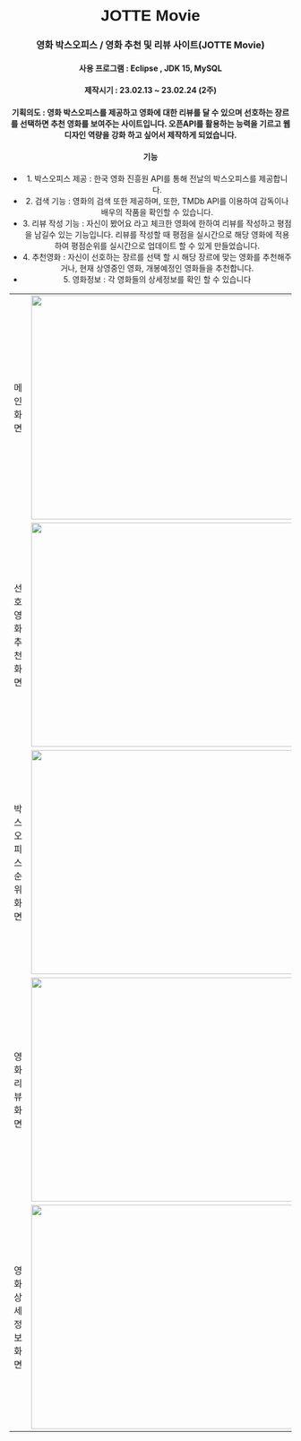<h1 style="text-align:center;font-family: Arial, sans-serif;">JOTTE Movie</h1>
<div style="text-align:center;"><h3>영화 박스오피스 / 영화 추천 및 리뷰 사이트(JOTTE Movie) </h3></div>
<div style="text-align:center;"><h4>사용 프로그램 : Eclipse , JDK 15, MySQL </h4></div>
<div style="text-align:center;"><h4>제작시기 : 23.02.13 ~ 23.02.24 (2주) </h4></div>
<div style="text-align:center;"><h4>기획의도 : 영화 박스오피스를 제공하고 영화에 대한 리뷰를 달 수 있으며 선호하는 장르를 선택하면 추천 영화를 보여주는 사이트입니다. 오픈API를 활용하는 능력을 기르고 웹 디자인 역량을 강화 하고 싶어서 제작하게 되었습니다. </h4></div>
<div style="text-align:center;"><h4>기능</h4></div>
<div style="text-align:center;">
<ul>
    <li>1. 박스오피스 제공 : 한국 영화 진흥원 API를 통해 전날의 박스오피스를 제공합니다.</li>
    <li>2. 검색 기능 : 영화의 검색 또한 제공하며, 또한, TMDb API를 이용하여 감독이나 배우의 작품을 확인할 수 있습니다.</li>
    <li>3. 리뷰 작성 기능 : 자신이 봤어요 라고 체크한 영화에 한하여 리뷰를 작성하고 평점을 남길수 있는 기능입니다. 리뷰를 작성할 때 평점을 실시간으로 해당 영화에 적용하여 평점순위를 실시간으로 업데이트 할 수 있게 만들었습니다.</li>
    <li>4. 추천영화 : 자신이 선호하는 장르를 선택 할 시 해당 장르에 맞는 영화를 추천해주거나, 현재 상영중인 영화, 개봉예정인 영화들을 추천합니다.</li>
    <li>5. 영화정보 : 각 영화들의 상세정보를 확인 할 수 있습니다</li>
</ul>
</div>
<table>
<tr>
<td><div>메인 화면</div></td>
<td><img src="https://lh3.googleusercontent.com/fife/APg5EObtFPwNL6biD4NhVxxPkD_AqDkVlLSlsw-HF9-Kb7HfW9mjT3JrBaNfM1xhaaMl2WZvFy-Em0zKZzYY-0m5JcUq6WLW_jXXH5T6Sduw4_K7HICYnIMR4ANd7mcy7BUv9XTBxMre033Y_9_jp1D6Ew_mUqlejMMsBL-YBsULNNy7AQElaW1WSd2wrunWAf-wYyrAKOPtsVeNAr4Ac9kWnpR2iP_3TOXnpKD6X67CUAiU3GaYUFMak7IcW9tkoaiHuvSCxs-M9TI07s_bsSEpXWyGFdGxPu44LyZXJWURzYsdo9AKXMfSX6gL8wM6d0gUngVZSL-GDZAq20XJTW4V3Dsy3SVE7uJLjkZ2an1aMlPtx_lS7sWpmYTWl-yhVah3aalKZ38vPOHljaplE8DxeCB5Ap21ceMeNIz_0GoiBOAxOnS_GfJI-TksuGFgZMhIcnXkddUFwEAaGoA3_JpmeRkEOeNEOZ3t3ddjzJca2ARHIQZpDrYxwguviIcbk1pUL54iHgN0hBl9MUzCOdI1i09Q__rtQpmbV2MrN84zUcmMURy4SrpfKeJCYw58HgyHPBw9ye2vmOByn3bMEuO_fmgyOujn5vHsqnt5RXt1L2KFF9zcbc7CRqoLNS9TnlkAI88rS2pwB7FXNVn9osuolAu6cKT62_H3ZZ6myy36lLzRm5V4xVPd51MXaKtdL6UduZWdNRss8U8MyTp5ef7_NxaRZ3iefIrphsjzD1_1H8sKSdLy0_kDZVL2UtNqU3h1pTqO0e3pfpzKbk58URMOb7ql3qToR2YXZ44hLQZ7QespgxjS77esB2SoAve9YVZWe1BfQVtDHRQyl3_D6AB2TJL_1-z27rXWfH89k456n5Nad0TgrZk-gKZjuyxvx-s-bjU7pgFUdqiVEJazVlc0we7z9gif438EH9fyjGyElgXyR4WDG_-U0hI6Aap2-1IJAFltIiF60L_yHED2UtZ7rNBpVamGoRQ7ryIOsmvTTFa8nFlL-fBfWSlXwk4wKn3-hKEgv4Csq4EYiwsEU7t2BUn0iiTdnR76XGKF0gvEHhI42lZHWDfK0EycUjO3KfUX1wfEeMFXBZHW9SKx5zkAC7Rpb3EXaAWjmynRTj5IcSJ135FyC4MceJCoMwtsYZwu6SnIVehqrmTmaiJrd842qKob9pVNaz5RVQrLPlvTfDJhI3iIqdCqKFqb0DluV_3jazLiSgj6dRvNKwPxdYWKWvhHzB68gOhCrCx3kqyezY4U0aKQ5tzs3KJejOnvy8CL_40bQsrRSrzHt-blZjexSAQjK7jddYzAiyHfATOfTxD5H8InnKlx6sp7nh3fOSHgnEp2G6Ja_3w-Rg2icXuW8uaG6-C7aOh6t-2YFl2CddmpZ5R_qJ81UvgdMwTr2ZkWWoSvnXVLXBMlJPjTRadw0m-A-fsnHDQmkkm-yycZTSQeq1Ht1ha5DhChdySm2Wyh8onyJ3PPCqoU76NBPJQ=w1920-h937" width="800" height="400"/></td>
<tr>
<tr>
<td><div>선호영화 추천 화면</div></td>
<td><img src="https://lh3.googleusercontent.com/fife/APg5EOYMuTvH7ofHbmvupeDaPZ_wB8n_RbTMS_sVhN5FahDGb6SGzu6O4PC0zfmfMKN_NhPb6bZT5CDjbFA4sevnKRxsjZhmb8DNv2j2ekN4QoRlpHMSRZZoDICYTUTA98SRs7YOT8lLrLooJ9Sizfd5Dgl3UQSbG57kQuqSUAshKUvH0xvYYpPbjuskKJ7FS8yrE_rAmeFsKxoQVg7QWfDYwNUmSk45WbzeKNDj8wmtLrcIm8Oiem4qOJE3IbYG74ypwArt3aQrefYGmkFM58aLq-QYwp5n9aUPgLIglCuPlI-oW-n6ySAxjOy6obHCnZ_jEpEdBKg9mKt8n1tG2RTkVDjceruvKssJBgshVtaXQpVzmj_KLyRaG_K0AHdaFRPfC1Q66ZckNyyQjpF3A1F_bUG9HPyAkGlrk9kNDoZ1BGrUtoQcLBAjrwaYqXjXnZgOFzeYx45rkXtMVJx2t4MJMT9OcLIXphmHt7PYuRrheoGP3dBOWjgFbT7g2DediJRzAfJzYJibxRTYichXvOC4DRjs3iYztJ2R6OAkXT1FDA0WtGMYalazw7veyC1lGKZ6JJYSt0S91OUQZM6LdSfeK956vCUiMBQ7bp10QD8UihlyHsxogROtL13kM5ryhQexQED9NiGsqNn1HYBR4-c73H27-VaQnXBbU2n9TQZk3XmXBzZHAxM8aL-w7_0y5qjjJ4qBLCIyyHdfh1-HBk7-OZdRFymV7l4u-okMFXJ9VUtR-hHXeNvqe_mJCyt9FO7KJBb-0vhsaChuGYYvkBDZXIQ6JdyRh_iULqI1LcAwQFF59Nil8Wx4QqJclS9Arg0z2l-A7R0UBYhKVpkX_iMwxSLUahqJcdJeRDLnmsYVGwE7eA_e8Nf155FQe7fDRcellrGLFrRZytjGuWsLh-cBJRw50cVYZHSsRUXOBx17iK4I7VY-itrLMLlFY1Bp_0458M8LelJbuAADtFWPYqt5q27t8eOqxVAVPPtHZZe-gsHPrZ9qOHETW9_igWSGz7d47pRS7dDxcOUmOdBdqNyvqyXgFv5EXC_nlhqB6GIn84R8AZwUpKUKlsBxy0ao2rMmDyk6QqaJltW0zPT1Pw3btae1xrpiLQqrODOw7x6QZ3Rmqr7veRMbiiC76tzzYHp_7bH9uTlX-PHbS8_wjtwC3SgySAIP5LX0unQBMqDkxB4vtwvUxgRsjKoOPS9Yvj5W0-duFqrbFzkfdt9KZDQb_po7k4vh_3uncp_dBgYndA4Wl7Fk9c6pZ3rPq1KsxuVgD040rFuNiUzrjAOiS8gDn_zqhspKMEpI32uSSdG4yvH1tzV51L0nT9Ap9rItR7qGBTXS6CeAjTvfWzGyJrwjUHmUwzR68GznwBIGo7QRCVU9miDl-QI3qeExSQVKFBnTLgg98SMcXp_vwMBv1GD5oQWJ63GhCpVWbMiqnpi-VeNuCu4CGLMdImUu5cciomrrJ8Yii2iupIP2bAEdmzE=w1504-h937" width="800" height="400"/></td>
<tr>
<tr>
<td><div>박스오피스 순위 화면</div></td>
<td><img src="https://lh3.googleusercontent.com/fife/APg5EOZEPY97iV6M47I1d9uujYMfVaPdMUeeDAlvVkqHFwN18EtCV5PqAkXvyHJZdCK50D0UbuUgyfSNJpTzSX8cLfGYYhQAyQtm6sQZPU1Rc_VwhbU8LIGqs6-T8I3TYvxJbW-g_K-1CpZmZiwBE6USpn4FDdoUqEXm1JFG2yJkFlh_2KOPE9m0dRlusRnvVokwCmmc2GiVEbubCsU5CSo9Bp2r-1CPXUI14W20pwX0Ft417fbc3cBcsKMl47E184NItZT2ASK3VXLb9ccI6J0cta33oqEgTILfeXPBNyYcxBKBz9CRyOuZgGjeqnzsSMgv9rmybDMBTEludYsXArTSmzcTk4KwjpcEeIKKl1bIkIBnZRbbOr4lY9pg2rv8BTd6IdTdXFjNl8YvaMsKz6e2JiuiZIkmQn_BVTzEmlVNJY90uaPotEDnQ9ucfV2Vs9QP_6gtV0DpAnW4VSwRUvebP2ZiR8EpGHSa7Is73yuuY4aMwiZIi_4APQS8NpuWo0foNnCyutGH8F3a-w0oBVXtySIUboN_eFr3oaMiVBQCz04IYAVotd_8MIVyEvClreL0fBDv0w1OnIDoSihicL2BRn2dIyxM66WJ32dcgRB3phsr0_mn4LJW-8w48V5WgSFq0djKPrKqhAiJy1ELKtfeq7Z964zWGRIQK54oCN3zkfvd9CzJEhWtwq-xrQE5YGXj1rEU07QwIDRjzbdFRt15HZUNsY7JsrRD_3CdLpxYZzN0sDuhydhx4yxECuLYugsB2He2UEfAzhk4ao9tUAdSZrUWiBuQDCG1YhWExtz4AeuwZA282ty5gBRAjh40k9JsgJ6giuNdGJzX-6X_DVhMvmJOYmMABUApthLzWQm6WNOzLrW3j085omfeW2V7UeD4Txf_NyICzRY065whbuT387SeuPak7N8PFMmHSc9ezdjRyknA_p44ng-WcLbhdonAVuaRsJfdKoJmdMHgRco1k8bwCfcYxZ0vg2-uik1JIUMiKl3dokMWTHAgIz6LKepiaKBHl_8K57bCPiGob3k5D5U_cmBxpvLmrqx8c2kCGGoEPlmV6gm1WJ_81t3ZXImn-rz2fj8BqsZ-wQZhRS2V9-rThZnGHUfMnaj9iNSrw_DDPfVvc6aPWHQeEJUK0haA62iUmzFpBgvmjOE764FfzURlNOpIhoHHqVgiLpnFOn9qASGQX0GPq_kjZbQoI1GW-Nu1rz7TPlXsCeIGblD1XPD5OLFXwYraFoltC7knrUbsYPJqvm241eQYbIyaKWzH1CAeSU1_rGO-uCgmg544l0sp18vfr7FaXyWZqz9_hIQZvVY9yBOHa4AvqHhfe7cn6J3PC-CwpVlbqYFbBQcUAxh6Abe7PC37JNfFWQMSDzykIvP2gsehLGbDHJ5p_7TX09hlo8TMXghGYJ_MhFfuq6IWutsRGLJpEPPZo7DQvDJN0eKXsZ7CQyj6lNC8ojpiLTo9kgLPl2r-gDKYFts=w1504-h937" width="800" height="400"/></td>
<tr>
<tr>
<td><div>영화 리뷰 화면</div></td>
<td><img src="https://lh3.googleusercontent.com/fife/APg5EObVCG_okQpp0yeZXqAbVMj4WZcHmTt_WZcDbczJYPdCqSItf3IPzyC4SBBAmCTBAesWMf7g2MPaTpCk-mImG8eemYu2GguUM2neNvUjxsijx7Sa1IpDRj3Zr6RknereZ7o6Lnx5yJJTXkc0hrCsGX60m_TCd5vnP0r6TflWwx_EKnDxGGjVi2H2GnFWBNNVxdoj97QwmUpfCL3SIePApDnjWCzP0El1eKNCPjPEuyWtKKv68ceZSMi9-yUFUtDTFT74Yuw5Kd4GyBf3xzWF3eF1pledPrR27ev7kEa00Dsm-j-L3MQ9W3YTCVojC86Ha5V1fejVo0mTAMUuUV5TNjZAMl3RBuGGak_JjvCgzu3z6LrzVlzOVYUOCs58F9chaYykDUvkGGbP2EZzb4IRNBVfaW-dNwe7R-4VF_K89O9T0UhgcYTFnou5QEXQA40-cBdDaMgquv1Lxx2NsQ8O7bZO4juxvswFPOMCXhyi9C_f3e3sV6wimgMEV2NElRyrkg3Tz_qiliuf3NPiYE0iIvt4tcmxEjbPq_9fQdeBQ2KoYbTnlUSUpEGu2naT5p8ipH19l5ENWxeTQ79UkSEOw_drnJKs6GbPCTGzbgDuznfjmGUPC7Fjd47h3M0whDOGg4-gY6SGxTxt-GavduisuN-MInwtDQ8Qb_ZwWenAbDaifrhWqNGJHKW__fp5Wx7z6PWlWrbRJNR5BwfaMoXcZIg3Qy0gU1UaCAXTvl7MQGTxYXJuMUKaku_dnlbuMhZthS5l6vmtQEma_IoTjMipFIaiiKhmJwXSJFZHbzofRrx_gFgY1MszHe_NbbrwTH2QUmTKnkhULmvSXxJZZXOKH4OfuhCuT76L9HzSkGYEKgwfflrM_yKNqkaOQQXrJvRiWx4KqpKw_5emhuDkKiurN78vLOenQX0JPyo5S29eQ0VH2p0ldIXNitKOUSWp6zveHo5djOAtTFwQcA0dodk5aUHQsM_S0R43T7AFfzkyp2M66zpELs4CBWO5NmFsc1RB0KQIcCerr546JhxHfL4mwbzMHcWRSZimo8XKUmeZjW5CMrOSzTDJiPcyBJLG6TQJnYPyngy4w2Rjp2O4OD2d-5yDQk9KIh7ZOANNSxm4NMW9xSsZmyc0rlihipYcvWYDZyRBrhxe7lpJ0AxqMcHIizzPQjrslNjoqmEhco8MGrq-ujQOu4RFoZ8BsX2Y2rG4zaPy7OtoB2XX-86TmUBZ46BOaOogJkd2obQoJbmNrepsZYU-Uw-pS7NynGH8wYQkjZh0Vt7cQ0wPE6LgEDbjYjXTJ3B-ulkrLGw0BUn6uItzGBhTkmZ1YvOQfunPoMypakcnljSQQW6h-KIJLytLvsqfMm6URsq9uCqmBs0cdvjSQ5kiVtz9d0fd1Z_s3m2ZW0ty_H0HQMrVcesVCX6sipnv46NXTmyBnCauccTUglyeUUbLm0fQqr0HB85enJVV3Q3TkaBIFC9W8ThDhDE=w1504-h937" width="800" height="400"/></td>
<tr>
<tr>
<td><div>영화 상세정보 화면</div></td>
<td><img src="https://lh3.googleusercontent.com/fife/APg5EOYV2_ZZ08NU2IWZcx8Nkf6g2vPgAqE3o1dCyd3k57Lgnp6mTJRbaaGz1t5XwFvbM238UBDvAXq7bUW9XIxBU71O4TCPYAB7jZBlpSXSmMtKui-r8ITx_9B_YskwB51MeR0kQDbseiUS-IgncbyKvNXvmbhIeQa7ImaWadkfKvojSbuGSuVnR4jhNUByw9bNZ43gQHU2JiTpMkdmnyUvOrAuYgUeGYHzIbostpAdMdSf6d-7wz-kz7UrghpxHgac0b-mtsIGAwp3A_00DrYbmywiJ_Bj5S_JXUHLAN6ISCaU4zxptIhRtOWY6JcxK7gbI9vLKYuh-0ykssAVsnPActshRay4ZaIrR8Bvv6sUmZxF5OJgM8aZ3cGUMnrvwL9EVIxaVehqa_qHxCmZ3CXfCqwNSfwqDn1EWY-iGviDPyfk1So-Mk8ws0UZ5FavWSb6WmvAA00HfQ3eySuECJ70kk1vcOtKs-61XCJf9aD7TUqxp4oYXowjyi5sd8Cu4vdHVoWEzhUbYSYAdXgcd0tyDQo7ZsFfI_bhZvJjucPh_VQD3vxTHC2swRPgWCn89xWFw7diIznO9cDoXlJB8jgmvMPM_YHBwMCS1W0O0ren9D2NZjl4pec7H9lP6ZeY-OLxMsv978fpym_PyKUKcCESlbZW0qQsOXxANKML17gn3pwOoUx2SPdxQtvOYOGzaLTKYoEx7tkiYVV4YRWr31sbNld--s4EUSQsBJ_TB3XW7jXnSoqXHEOykuvvgb-Mezg7Oj2cpoIJZA2HTZFHyPMKtes0GFhTaziuWmoywI31IL4hWl0x2DWEvhF70RevIRytQNt83xNhN_YHUU6E-RZV-SgZYpZh7vfDknv_0ab_C8PSSObB-mVbzGbMhy0MV8lHli09cJ3oZt2_6xQGrNnoX3Svnc9m7MhAS0-s4hngtMVw0Pb3YzhIe_ff9bGdyj5eMLoa_6fmRlc_nmPwopjU-Rwwio3cJ26MQJ3bSEnH9yVdGn1s4gKhOE7nzIeIxq3zq6XjbRWgGDjIkmqQddCXz9JfsSXU6aaQxmvnLh-FmDTcA0tfw6yH9UVoW35OmBA_l59LAh9nqgVIbiNSNyKee9-kL1VTfBPwYODQ76mJa-oTorovNDezbVYH5W0z5O2_3thHteoJscvqbbspgBamhmM0xsCKEujZZeRDys3UzgkyBt_2kl73hyssEb6vJuEVsGK_nU_CJETyLoOHdaSeFb4ghWM7j1dV2TjTtlckNF6X9U9_9HYXQ-Gr10J5OR3OdhqlFKYIRVjh-fYQ8X0gvfZ3GOL1EVYMPF0tQwXAPVeUS57_OqaojWO2fG5ybK4_QMfZFqzLAVBmNi1f19jOCJFyjX7n0WydBL92gqYHr3MesSc1cmvvYsc9jf8x1sIkLhPS_t3TVDQ2V8Z975dFTBYO5FXWwBFSi8FJoe3DDIgsju0OKeam5oEXve_48jj5ODrmzdlv87KblBaxvzY=w1504-h937" width="800" height="400"/></td>
<tr>
</table>
